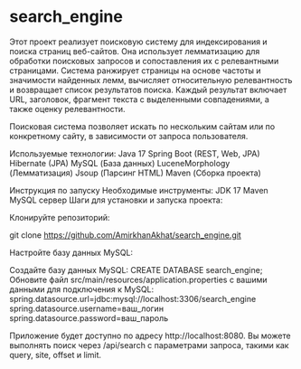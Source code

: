 # search_engine

Этот проект реализует поисковую систему для индексирования и поиска страниц веб-сайтов. Она использует лемматизацию для обработки поисковых запросов и сопоставления их с релевантными страницами. Система ранжирует страницы на основе частоты и значимости найденных лемм, вычисляет относительную релевантность и возвращает список результатов поиска. Каждый результат включает URL, заголовок, фрагмент текста с выделенными совпадениями, а также оценку релевантности.

Поисковая система позволяет искать по нескольким сайтам или по конкретному сайту, в зависимости от запроса пользователя.

Используемые технологии: 
Java 17 
Spring Boot (REST, Web, JPA) 
Hibernate (JPA) 
MySQL (База данных) 
LuceneMorphology (Лемматизация)
Jsoup (Парсинг HTML)
Maven (Сборка проекта)

Инструкция по запуску Необходимые инструменты: JDK 17 Maven MySQL сервер Шаги для установки и запуска проекта:

Клонируйте репозиторий:

git clone https://github.com/AmirkhanAkhat/search_engine.git  

Настройте базу данных MySQL:

Создайте базу данных MySQL: 
CREATE DATABASE search_engine; 
Обновите файл src/main/resources/application.properties с вашими данными для подключения к MySQL: spring.datasource.url=jdbc:mysql://localhost:3306/search_engine 
spring.datasource.username=ваш_логин 
spring.datasource.password=ваш_пароль 

Приложение будет доступно по адресу http://localhost:8080. Вы можете выполнять поиск через /api/search с параметрами запроса, такими как query, site, offset и limit.
